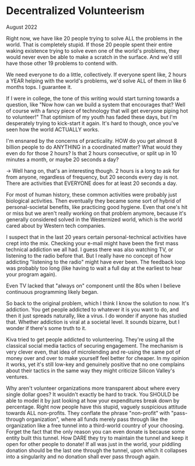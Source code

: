 # Decentralized Volunteerism

August 2022

Right now, we have like 20 people trying to solve ALL the problems in the world. That is completely stupid. If those 20 people spent their entire waking existence trying to solve even one of the world's problems, they would never even be able to make a scratch in the surface. And we'd still have those other 19 problems to contend with.

We need everyone to do a little, collectively. If everyone spent like, 2 hours a YEAR helping with the world's problems, we'd solve ALL of them in like 6 months tops. I guarantee it.

If I were in college, the tone of this writing would start turning towards a question, like "Now how can we build a system that encourages that? Well of course with a fancy piece of technology that will get everyone piping hot to volunteer!" That optimism of my youth has faded these days, but I'm desperately trying to kick-start it again. It's hard to though, once you've seen how the world ACTUALLY works.

I'm ensnared by the concerns of practicality. HOW do you get almost 8 billion people to do ANYTHING in a coordinated matter? What would they even do for those 2 hours? Is that 2 hours consecutive, or split up in 10 minutes a month, or maybe 20 seconds a day?

-> Well hang on, that's an interesting though. 2 hours is a long to ask for from anyone, regardless of frequency, but 20 seconds every day is not. There are activities that EVERYONE does for at least 20 seconds a day.

For most of human history, these common activities were probably just biological activities. Then eventually they became some sort of hybrid of personal-societal benefits, like practicing good hygiene. Even that one's hit or miss but we aren't really working on that problem anymore, because it's generally considered solved in the Westernized world, which is the world cared about by Western tech companies.

I suspect that in the last 20 years certain personal-technical activities have crept into the mix. Checking your e-mail might have been the first mass technical addiction we all had. I guess there was also watching TV, or listening to the radio before that. But I really have no concept of how addicting "listening to the radio" might have ever been. The feedback loop was probably too long (like having to wait a full day at the earliest to hear your program again).

Even TV lacked that "always on" component until the 80s when I believe continuous programming likely began.

So back to the original problem, which I think I know the solution to now. It's addiction. You get people addicted to whatever it is you want to do, and then it just spreads naturally, like a virus. I do wonder if anyone has studied that. Whether addiction is viral at a societal level. It sounds bizarre, but I wonder if there's some truth to it.

Kiva tried to get people addicted to volunteering. They're using all the classical social media tactics of securing engagement. The mechanism is very clever even, that idea of microlending and re-using the same pot of money over and over to make yourself feel better for cheaper. In my opinion it works, yet it's still low-key and genuinely positive that no one complains about their tactics in the same way they might criticize Silicon Valley's ventures.

Why aren't volunteer organizations more transparent about where every single dollar goes? It wouldn't exactly be hard to track. You SHOULD be able to model it by just looking at how your expenditures break down by percentage. Right now people have this stupid, vaguely suspicious attitude towards ALL non-profits. They conflate the phrase "non-profit" with "pass-through organization", where all funds merely pass through like the organization like a free tunnel into a third-world country of your choosing. Forget the fact that the only reason you can even donate is because some entity built this tunnel. How DARE they try to maintain the tunnel and keep it open for other people to donate! If all was just in the world, your piddling donation should be the last one through the tunnel, upon which it collapses into a singularity and no donation shall ever pass through again.
